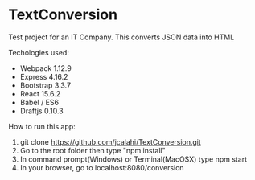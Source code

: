# TextConversion

Test project for an IT Company. This converts JSON data into HTML

Techologies used:

* Webpack 1.12.9
* Express 4.16.2
* Bootstrap 3.3.7
* React 15.6.2
* Babel / ES6
* Draftjs 0.10.3

How to run this app:

1. git clone https://github.com/jcalahi/TextConversion.git
2. Go to the root folder then type "npm install"
3. In command prompt(Windows) or Terminal(MacOSX) type npm start
4. In your browser, go to localhost:8080/conversion